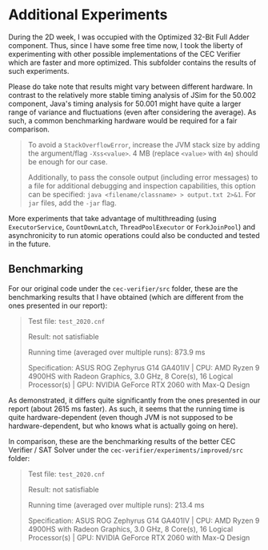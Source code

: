 # Additional Experiments

During the 2D week, I was occupied with the Optimized 32-Bit Full Adder component. Thus, since I have some free time now, I took the liberty of experimenting with other possible implementations of the CEC Verifier which are faster and more optimized. This subfolder contains the results of such experiments.

Please do take note that results might vary between different hardware. In contrast to the relatively more stable timing analysis of JSim for the 50.002 component, Java's timing analysis for 50.001 might have quite a larger range of variance and fluctuations (even after considering the average). As such, a common benchmarking hardware would be required for a fair comparison.

> To avoid a `StackOverflowError`, increase the JVM stack size by adding the argument/flag `-Xss<value>`. 4 MB (replace `<value>` with `4m`) should be enough for our case.
>
> Additionally, to pass the console output (including error messages) to a file for additional debugging and inspection capabilities, this option can be specified: `java <filename/classname> > output.txt 2>&1`. For `jar` files, add the `-jar` flag.

More experiments that take advantage of multithreading (using `ExecutorService`, `CountDownLatch`, `ThreadPoolExecutor` or `ForkJoinPool`) and asynchronicity to run atomic operations could also be conducted and tested in the future.

## Benchmarking

For our original code under the `cec-verifier/src` folder, these are the benchmarking results that I have obtained (which are different from the ones presented in our report):

> Test file: `test_2020.cnf`
>
> Result: not satisfiable
>
> Running time (averaged over multiple runs): 873.9 ms
>
> Specification: ASUS ROG Zephyrus G14 GA401IV | CPU: AMD Ryzen 9 4900HS with Radeon Graphics, 3.0 GHz, 8 Core(s), 16 Logical Processor(s) | GPU: NVIDIA GeForce RTX 2060 with Max-Q Design

As demonstrated, it differs quite significantly from the ones presented in our report (about 2615 ms faster). As such, it seems that the running time is quite hardware-dependent (even though JVM is not supposed to be hardware-dependent, but who knows what is actually going on here).

In comparison, these are the benchmarking results of the better CEC Verifier / SAT Solver under the `cec-verifier/experiments/improved/src` folder:

> Test file: `test_2020.cnf`
>
> Result: not satisfiable
>
> Running time (averaged over multiple runs): 213.4 ms
>
> Specification: ASUS ROG Zephyrus G14 GA401IV | CPU: AMD Ryzen 9 4900HS with Radeon Graphics, 3.0 GHz, 8 Core(s), 16 Logical Processor(s) | GPU: NVIDIA GeForce RTX 2060 with Max-Q Design